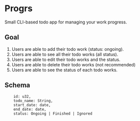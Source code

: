 # Progrs

Small CLI-based todo app for managing your work progress.

## Goal
1. Users are able to add their todo work (status: ongoing).
2. Users are able to see all their todo works (all status).
3. Users are able to edit their todo works and the status.
4. Users are able to delete their todo works (not recommended)
5. Users are able to see the status of each todo works.

## Schema
```
    id: u32,
    todo_name: String,
    start_date: date,
    end_date: date,
    status: Ongoing | Finished | Ignored
```
